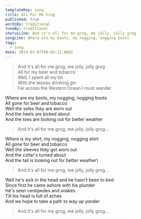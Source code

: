 ```yaml
---
templateKey: song
title: All For Me Grog
published: true
wordsBy: traditional
tuneBy: traditional
chorusLine: And it's all for me grog, me jolly, jolly grog
songLine: Where are my boots, my nogging, nogging boots
tags:
  - song
date: 2019-03-07T08:05:12.000Z
---
```

> And it's all for me grog, me jolly, jolly grog\
> All for my beer and tobacco\
> Well, I spent all my tin\
> With the lassies drinking gin\
> Far across the Western Ocean I must wander

Where are my boots, my nogging, nogging boots\
All gone for beer and tobacco\
Well the soles they are worn out\
And the heels are kicked about\
And the toes are looking out for better weather

> And it's all for me grog, me jolly, jolly grog...

Where is my shirt, my nogging, nogging shirt\
All gone for beer and tobacco\
Well the sleeves they got worn out\
And the collar's turned about\
And the tail is looking out for better weather\

> And it's all for me grog, me jolly, jolly grog...

Well he's sick in the head and he hasn't been to bed\
Since first he came ashore with his plunder\
He's seen centipedes and snakes\
Till his head is full of aches\
And we hope to take a path to way up yonder

> And it's all for me grog, me jolly, jolly grog...